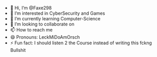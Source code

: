 - 👋 Hi, I’m @Faxe298
- 👀 I’m interested in CyberSecurity and Games
- 🌱 I’m currently learning Computer-Science
- 💞️ I’m looking to collaborate on 
- 📫 How to reach me
- 😄 Pronouns: LeckMiDoAmOrsch
- ⚡ Fun fact: I should listen 2 the Course instead of writing this fckng Bullshit

<!---
Faxe298/Faxe298 is a ✨ special ✨ repository because its `README.md` (this file) appears on your GitHub profile.
You can click the Preview link to take a look at your changes.
--->

